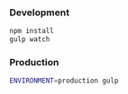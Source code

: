 ### Development
```sh
npm install
gulp watch
```

### Production
```sh
ENVIRONMENT=production gulp
```
